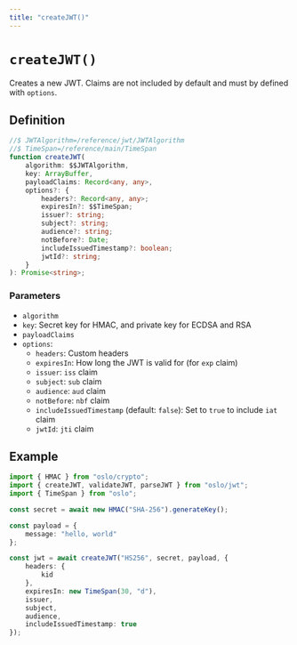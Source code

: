 ```yaml
---
title: "createJWT()"
---
```


# `createJWT()`

Creates a new JWT. Claims are not included by default and must by defined with `options`.

## Definition

```ts
//$ JWTAlgorithm=/reference/jwt/JWTAlgorithm
//$ TimeSpan=/reference/main/TimeSpan
function createJWT(
	algorithm: $$JWTAlgorithm,
	key: ArrayBuffer,
	payloadClaims: Record<any, any>,
	options?: {
		headers?: Record<any, any>;
		expiresIn?: $$TimeSpan;
		issuer?: string;
		subject?: string;
		audience?: string;
		notBefore?: Date;
		includeIssuedTimestamp?: boolean;
		jwtId?: string;
	}
): Promise<string>;
```

### Parameters

- `algorithm`
- `key`: Secret key for HMAC, and private key for ECDSA and RSA
- `payloadClaims`
- `options`:
  - `headers`: Custom headers
  - `expiresIn`: How long the JWT is valid for (for `exp` claim)
  - `issuer`: `iss` claim
  - `subject`: `sub` claim
  - `audience`: `aud` claim
  - `notBefore`: `nbf` claim
  - `includeIssuedTimestamp` (default: `false`): Set to `true` to include `iat` claim
  - `jwtId`: `jti` claim

## Example

```ts
import { HMAC } from "oslo/crypto";
import { createJWT, validateJWT, parseJWT } from "oslo/jwt";
import { TimeSpan } from "oslo";

const secret = await new HMAC("SHA-256").generateKey();

const payload = {
	message: "hello, world"
};

const jwt = await createJWT("HS256", secret, payload, {
	headers: {
		kid
	},
	expiresIn: new TimeSpan(30, "d"),
	issuer,
	subject,
	audience,
	includeIssuedTimestamp: true
});
```
